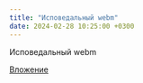 ```yaml
---
title: "Исповедальный webm"
date: 2024-02-28 10:25:00 +0300
---
```


Исповедальный webm

[Вложение](https://vk.com/video41076938_456239727)
